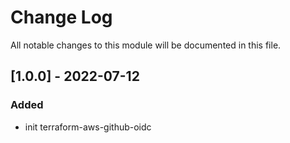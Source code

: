 # Change Log

All notable changes to this module will be documented in this file.


## [1.0.0] - 2022-07-12

### Added

- init terraform-aws-github-oidc
